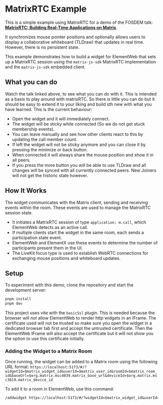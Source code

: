 # MatrixRTC Example

This is a simple example using MatrixRTC for a demo of the FOSDEM talk:
[**MatrixRTC: Building Real-Time Applications on Matrix**](https://fosdem.org/2025/schedule/event/fosdem-2025-5034-matrixrtc-building-real-time-applications-on-matrix/).

It synchronizes mouse pointer positions and optionally allows users to display a collaborative whiteboard (TLDraw)
that updates in real time. However, there is no persistent state.

This example demonstrates how to build a widget for ElementWeb that sets up a MatrixRTC session using the `matrix-js-sdk`
MatrixRTC implementation and the `matrix-js-sdk` embedded client.

## What you can do

Watch the talk linked above, to see what you can do with it. This is intended as a basis to play around with matrixRTC.
So there is little you can do but it should be easy to extend it to your liking and build sth new with what you have learned.
This is the current behaviour:

- Open the widget and it will immediately connect.
- The widget will be sticky while connected (So we do not get stuck membership events).
- You can leave manually and see how other clients react to this by updating the call member count.
- If left the widget will not be sticky anymore and you can close it by pressing the minimize or back button.
- When connected it will always share the mouse position and show it in all peers.
- If you press the more button you will be able to use TLDraw and all changes will be synced with all
  currently connected peers. New Joiners will not get the historic state however.

## How It Works

The widget communicates with the Matrix client, sending and receiving events within the room.
These events are used to manage the MatrixRTC session state.

- It initiates a MatrixRTC session of type `application: m.call`, which ElementWeb detects as an active call.
- If multiple clients start the widget in the same room, each sends a participation state event.
- ElementWeb and ElementX use these events to determine the number of participants present them in the UI.
- The LiveKit focus type is used to establish WebRTC connections for exchanging mouse positions and whiteboard updates.

## Setup

To experiment with this demo, clone the repository and start the development server:

```bash
pnpm install
pnpm dev
```

This project uses vite with the `basicSsl` plugin. This is needed because the browser will not
allow ElementWeb to render http widgets in an IFrame.
The certificate used will not be trusted so make sure you open the
widget in a dedicated browser tab first and accept the untrusted certificate. Then the ElementWeb IFrame will also
accept the certificate but it will not show you the option to use this certificate initially.

### Adding the Widget to a Matrix Room

Once running, the widget can be added to a Matrix room using the following URL format: `https://localhost:5173/#/?widgetId=$matrix_widget_id&userId=$matrix_user_id&roomId=$matrix_room_id&baseUrl=$org.matrix.msc4039.matrix_base_url&deviceId=$org.matrix.msc3819.matrix_device_id`

To add it to a room in ElementWeb, use this command:

```txt
/addwidget https://localhost:5173/#/?widgetId=$matrix_widget_id&userId=$matrix_user_id&roomId=$matrix_room_id&baseUrl=$org.matrix.msc4039.matrix_base_url&deviceId=$org.matrix.msc3819.matrix_device_id
```

